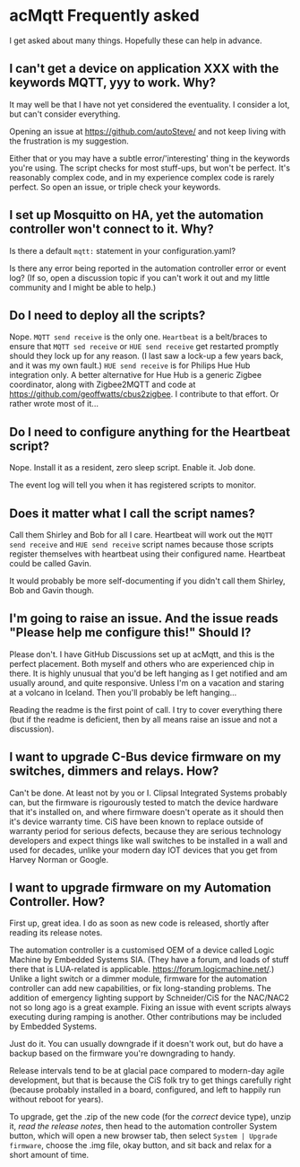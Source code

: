 # acMqtt Frequently asked

I get asked about many things. Hopefully these can help in advance.

## I can't get a device on application XXX with the keywords MQTT, yyy to work. Why?

It may well be that I have not yet considered the eventuality. I consider a lot, but can't consider everything.

Opening an issue at https://github.com/autoSteve/ and not keep living with the frustration is my suggestion.

Either that or you may have a subtle error/'interesting' thing in the keywords you're using. The script checks for most stuff-ups, but won't be perfect. It's reasonably complex code, and in my experience complex code is rarely perfect. So open an issue, or triple check your keywords.

## I set up Mosquitto on HA, yet the automation controller won't connect to it. Why?

Is there a default ```mqtt:``` statement in your configuration.yaml?

Is there any error being reported in the automation controller error or event log? (If so, open a discussion topic if you can't work it out and my little community and I might be able to help.)

## Do I need to deploy all the scripts?

Nope. ```MQTT send receive``` is the only one. ```Heartbeat``` is a belt/braces to ensure that ```MQTT sed receive``` or ```HUE send receive``` get restarted promptly should they lock up for any reason. (I last saw a lock-up a few years back, and it was my own fault.) ```HUE send receive``` is for Philips Hue Hub integration only. A better alternative for Hue Hub is a generic Zigbee coordinator, along with Zigbee2MQTT and code at https://github.com/geoffwatts/cbus2zigbee. I contribute to that effort. Or rather wrote most of it...

## Do I need to configure anything for the Heartbeat script?

Nope. Install it as a resident, zero sleep script. Enable it. Job done.

The event log will tell you when it has registered scripts to monitor.

## Does it matter what I call the script names?

Call them Shirley and Bob for all I care. Heartbeat will work out the ```MQTT send receive``` and ```HUE send receive``` script names because those scripts register themselves with heartbeat using their configured name. Heartbeat could be called Gavin.

It would probably be more self-documenting if you didn't call them Shirley, Bob and Gavin though.

## I'm going to raise an issue. And the issue reads "Please help me configure this!" Should I?

Please don't. I have GitHub Discussions set up at acMqtt, and this is the perfect placement. Both myself and others who are experienced chip in there. It is highly unusual that you'd be left hanging as I get notified and am usually around, and quite responsive. Unless I'm on a vacation and staring at a volcano in Iceland. Then you'll probably be left hanging...

Reading the readme is the first point of call. I try to cover everything there (but if the readme is deficient, then by all means raise an issue and not a discussion).

## I want to upgrade C-Bus device firmware on my switches, dimmers and relays. How?

Can't be done. At least not by you or I. Clipsal Integrated Systems probably can, but the firmware is rigourously tested to match the device hardware that it's installed on, and where firmware doesn't operate as it should then it's device warranty time. CiS have been known to replace outside of warranty period for serious defects, because they are serious technology developers and expect things like wall switches to be installed in a wall and used for decades, unlike your modern day IOT devices that you get from Harvey Norman or Google.

## I want to upgrade firmware on my Automation Controller. How?

First up, great idea. I do as soon as new code is released, shortly after reading its release notes.

The automation controller is a customised OEM of a device called Logic Machine by Embedded Systems SIA. (They have a forum, and loads of stuff there that is LUA-related is applicable. https://forum.logicmachine.net/.) Unlike a light switch or a dimmer module, firmware for the automation controller can add new capabilities, or fix long-standing problems. The addition of emergency lighting support by Schneider/CiS for the NAC/NAC2 not so long ago is a great example. Fixing an issue with event scripts always executing during ramping is another. Other contributions may be included by Embedded Systems.

Just do it. You can usually downgrade if it doesn't work out, but do have a backup based on the firmware you're downgrading to handy.

Release intervals tend to be at glacial pace compared to modern-day agile development, but that is because the CiS folk try to get things carefully right (because probably installed in a board, configured, and left to happily run without reboot for years).

To upgrade, get the .zip of the new code (for the _correct_ device type), unzip it, _read the release notes_, then head to the automation controller System button, which will open a new browser tab, then select ```System | Upgrade firmware```, choose the .img file, okay button, and sit back and relax for a short amount of time.